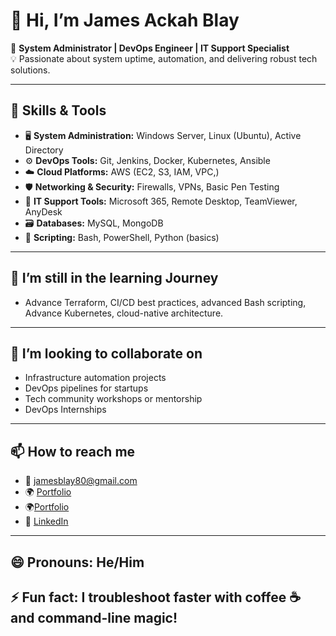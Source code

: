 # 👋 Hi, I’m James Ackah Blay

🚀 **System Administrator | DevOps Engineer | IT Support Specialist**  
💡 Passionate about system uptime, automation, and delivering robust tech solutions.

---

## 💼 Skills & Tools

- 🖥️ **System Administration:** Windows Server, Linux (Ubuntu), Active Directory  
- ⚙️ **DevOps Tools:** Git, Jenkins, Docker, Kubernetes, Ansible  
- ☁️ **Cloud Platforms:** AWS (EC2, S3, IAM, VPC,) 
- 🛡️ **Networking & Security:** Firewalls, VPNs, Basic Pen Testing  
- 🔧 **IT Support Tools:** Microsoft 365, Remote Desktop, TeamViewer, AnyDesk
- 🗃️ **Databases:** MySQL, MongoDB  
- 🧰 **Scripting:** Bash, PowerShell, Python (basics)

---

## 🌱 I’m still in the learning Journey

- Advance Terraform, CI/CD best practices, advanced Bash scripting, Advance Kubernetes, cloud-native architecture.

---

## 🤝 I’m looking to collaborate on

- Infrastructure automation projects  
- DevOps pipelines for startups  
- Tech community workshops or mentorship
- DevOps Internships 

---

## 📫 How to reach me

- 📧 jamesblay80@gmail.com  
- 🌍 [Portfolio](https://jamesblay.vercel.app)
- 🌍[Portfolio](https://www.jamesblay.vercel.app) 
- 💬 [LinkedIn](https://www.linkedin.com/in/jamesackahblay) 

---

## 😄 Pronouns: He/Him  
## ⚡ Fun fact: I troubleshoot faster with coffee ☕ and command-line magic!

